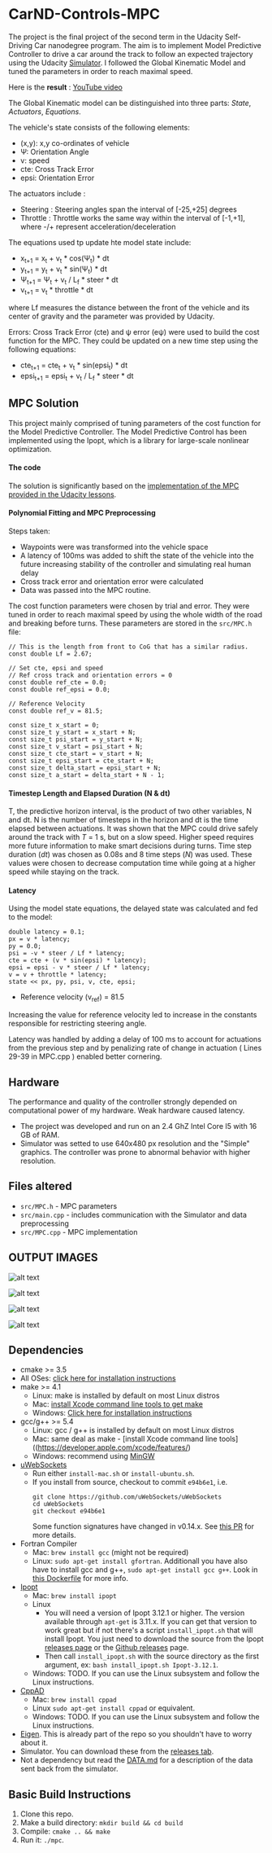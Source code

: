 # CarND-Controls-MPC

[image1]: ./output_img/1.png "Output Image 1"
[image2]: ./output_img/2.png "Output Image 2"
[image3]: ./output_img/3.png "Output Image 3"
[image4]: ./output_img/4.png "Output Image 4"

The project is the final project of the second term in the Udacity Self-Driving Car nanodegree program. The aim is to implement Model Predictive Controller to drive a car around the track to follow an expected trajectory using the Udacity [Simulator](https://github.com/udacity/self-driving-car-sim/releases). I followed the Global Kinematic Model and tuned the parameters in order to reach maximal speed.

Here is the **result** :
[YouTube video](https://youtu.be/SgfP8kDn5-I)

The Global Kinematic model can be distinguished into three parts: *State*, *Actuators*, *Equations*.

The vehicle's state consists of the following elements:

* (x,y): x,y co-ordinates of vehicle
* Ψ: Orientation Angle
* v: speed
* cte: Cross Track Error
* epsi: Orientation Error

The actuators include :
* Steering : Steering angles span the interval of [-25,+25] degrees 
* Throttle : Throttle works the same way within the interval of [-1,+1], where -/+ represent acceleration/deceleration

The equations used tp update hte model state include:

* x<sub>t+1</sub> = x<sub>t</sub> + v<sub>t</sub> * cos(Ψ<sub>t</sub>) * dt
* y<sub>t+1</sub> = y<sub>t</sub> + v<sub>t</sub> * sin(Ψ<sub>t</sub>) * dt
* Ψ<sub>t+1</sub> = Ψ<sub>t</sub> + v<sub>t</sub> / L<sub>f</sub> * steer * dt
* v<sub>t+1</sub> = v<sub>t</sub> * throttle * dt

where Lf measures the distance between the front of the vehicle and its center of gravity and the parameter was provided by Udacity.

Errors: Cross Track Error (cte) and ψ error (eψ) were used to build the cost function for the MPC. They could be updated on a new time step using the following equations:
* cte<sub>t+1</sub> = cte<sub>t</sub> + v<sub>t</sub> * sin(epsi<sub>t</sub>) * dt
* epsi<sub>t+1</sub> = epsi<sub>t</sub> + v<sub>t</sub> / L<sub>f</sub> * steer * dt

## MPC Solution

This project mainly comprised of tuning parameters of the cost function for the Model Predictive Controller. 
The Model Predictive Control has been implemented using the Ipopt, which is a library for large-scale nonlinear optimization.

#### The code

The solution is significantly based on the 
[implementation of the MPC provided in the Udacity lessons](https://github.com/udacity/CarND-MPC-Quizzes/blob/master/mpc_to_line/solution/MPC.cpp).

#### Polynomial Fitting and MPC Preprocessing

Steps taken:
* Waypoints were was transformed into the vehicle space 
* A latency of 100ms was added to shift the state of the vehicle into the future increasing stability of the controller and simulating real human delay 
* Cross track error and orientation error were calculated
* Data was passed into the MPC routine.

The cost function parameters were chosen by trial and error. They were tuned in order to reach maximal speed by using the whole width of the road and breaking before turns. These parameters are stored in the `src/MPC.h` file:

```
// This is the length from front to CoG that has a similar radius.
const double Lf = 2.67;

// Set cte, epsi and speed
// Ref cross track and orientation errors = 0
const double ref_cte = 0.0;
const double ref_epsi = 0.0;

// Reference Velocity
const double ref_v = 81.5;

const size_t x_start = 0;
const size_t y_start = x_start + N;
const size_t psi_start = y_start + N;
const size_t v_start = psi_start + N;
const size_t cte_start = v_start + N;
const size_t epsi_start = cte_start + N;
const size_t delta_start = epsi_start + N;
const size_t a_start = delta_start + N - 1;
```
#### Timestep Length and Elapsed Duration (N & dt)
T, the predictive horizon interval, is the product of two other variables, N and dt. N is the number of timesteps in the horizon and dt is the time elapsed between actuations. It was shown that the MPC could drive safely around the track with _T_ = 1 s, but on a slow speed. Higher speed requires more future information to make smart decisions during turns. Time step duration (_dt_) was chosen as 0.08s and 8 time steps (_N_) was used. These values were chosen to decrease computation time while going at a higher speed while staying on the track. 

#### Latency 

Using the model state equations, the delayed state was calculated and fed to the model:
```
double latency = 0.1; 
px = v * latency;
py = 0.0;
psi = -v * steer / Lf * latency;
cte = cte + (v * sin(epsi) * latency);
epsi = epsi - v * steer / Lf * latency;
v = v + throttle * latency;
state << px, py, psi, v, cte, epsi;
```
* Reference velocity (v<sub>ref</sub>)  = 81.5

Increasing the value for reference velocity led to increase in the constants responsible for restricting steering angle. 

Latency was handled by adding a delay of 100 ms to account for actuations from the previous step and by penalizing rate of change in actuation ( Lines 29-39 in MPC.cpp ) enabled better cornering.

## Hardware 

The performance and quality of the controller strongly depended on computational power of my hardware. Weak hardware caused latency.

* The project was developed and run on an 2.4 GhZ Intel Core I5 with 16 GB of RAM. 
* Simulator was setted to use 640x480 px resolution and the "Simple" graphics. The controller was prone to abnormal behavior with higher resolution.

## Files altered

- `src/MPC.h` - MPC parameters
- `src/main.cpp` - includes communication with the Simulator and data preprocessing
- `src/MPC.cpp` - MPC implementation


## OUTPUT IMAGES

![alt text][image4]

![alt text][image2]

![alt text][image3]

![alt text][image1]

## Dependencies

* cmake >= 3.5
 * All OSes: [click here for installation instructions](https://cmake.org/install/)
* make >= 4.1
  * Linux: make is installed by default on most Linux distros
  * Mac: [install Xcode command line tools to get make](https://developer.apple.com/xcode/features/)
  * Windows: [Click here for installation instructions](http://gnuwin32.sourceforge.net/packages/make.htm)
* gcc/g++ >= 5.4
  * Linux: gcc / g++ is installed by default on most Linux distros
  * Mac: same deal as make - [install Xcode command line tools]((https://developer.apple.com/xcode/features/)
  * Windows: recommend using [MinGW](http://www.mingw.org/)
* [uWebSockets](https://github.com/uWebSockets/uWebSockets)
  * Run either `install-mac.sh` or `install-ubuntu.sh`.
  * If you install from source, checkout to commit `e94b6e1`, i.e.
    ```
    git clone https://github.com/uWebSockets/uWebSockets 
    cd uWebSockets
    git checkout e94b6e1
    ```
    Some function signatures have changed in v0.14.x. See [this PR](https://github.com/udacity/CarND-MPC-Project/pull/3) for more details.
* Fortran Compiler
  * Mac: `brew install gcc` (might not be required)
  * Linux: `sudo apt-get install gfortran`. Additionall you have also have to install gcc and g++, `sudo apt-get install gcc g++`. Look in [this Dockerfile](https://github.com/udacity/CarND-MPC-Quizzes/blob/master/Dockerfile) for more info.
* [Ipopt](https://projects.coin-or.org/Ipopt)
  * Mac: `brew install ipopt`
  * Linux
    * You will need a version of Ipopt 3.12.1 or higher. The version available through `apt-get` is 3.11.x. If you can get that version to work great but if not there's a script `install_ipopt.sh` that will install Ipopt. You just need to download the source from the Ipopt [releases page](https://www.coin-or.org/download/source/Ipopt/) or the [Github releases](https://github.com/coin-or/Ipopt/releases) page.
    * Then call `install_ipopt.sh` with the source directory as the first argument, ex: `bash install_ipopt.sh Ipopt-3.12.1`. 
  * Windows: TODO. If you can use the Linux subsystem and follow the Linux instructions.
* [CppAD](https://www.coin-or.org/CppAD/)
  * Mac: `brew install cppad`
  * Linux `sudo apt-get install cppad` or equivalent.
  * Windows: TODO. If you can use the Linux subsystem and follow the Linux instructions.
* [Eigen](http://eigen.tuxfamily.org/index.php?title=Main_Page). This is already part of the repo so you shouldn't have to worry about it.
* Simulator. You can download these from the [releases tab](https://github.com/udacity/self-driving-car-sim/releases).
* Not a dependency but read the [DATA.md](./DATA.md) for a description of the data sent back from the simulator.


## Basic Build Instructions

1. Clone this repo.
2. Make a build directory: `mkdir build && cd build`
3. Compile: `cmake .. && make`
4. Run it: `./mpc`.
